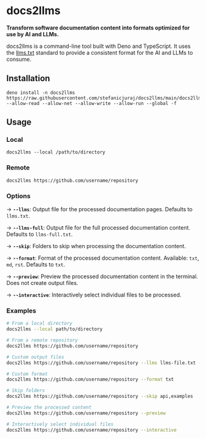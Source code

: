 # docs2llms

**Transform software documentation content into formats optimized for use by AI and LLMs.** 

docs2llms is a command-line tool built with Deno and TypeScript. It uses the [llms.txt](https://llmstxt.org/) standard to provide a consistent format for the AI and LLMs to consume.

## Installation

```
deno install -n docs2llms https://raw.githubusercontent.com/stefanicjuraj/docs2llms/main/docs2llms.ts --allow-read --allow-net --allow-write --allow-run --global -f
```

## Usage

### Local

```
docs2llms --local /path/to/directory
```

### Remote

```
docs2llms https://github.com/username/repository
```

### Options

&rarr; **`--llms`**: Output file for the processed documentation pages. Defaults to `llms.txt`.

&rarr; **`--llms-full`**: Output file for the full processed documentation content. Defaults to `llms-full.txt`.

&rarr; **`--skip`**: Folders to skip when processing the documentation content.

&rarr; **`--format`**: Format of the processed documentation content. Available: `txt`, `md`, `rst`. Defaults to `txt`.

&rarr; **`--preview`**: Preview the processed documentation content in the terminal. Does not create output files.

&rarr; **`--interactive`**: Interactively select individual files to be processed.

### Examples

```bash
# From a local directory
docs2llms --local path/to/directory

# From a remote repository
docs2llms https://github.com/username/repository

# Custom output files
docs2llms https://github.com/username/repository --llms llms-file.txt --llms-full llms-full-file.txt

# Custom format
docs2llms https://github.com/username/repository --format txt

# Skip folders
docs2llms https://github.com/username/repository --skip api,examples

# Preview the processed content
docs2llms https://github.com/username/repository --preview

# Interactively select individual files
docs2llms https://github.com/username/repository --interactive
```
